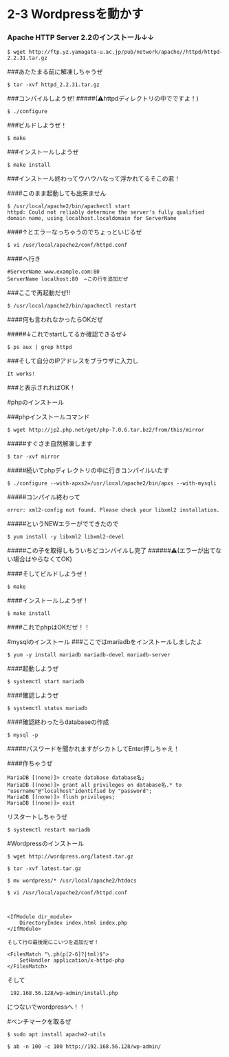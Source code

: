  
# 2-3 Wordpressを動かす
### Apache HTTP Server 2.2のインストール↓↓

    $ wget http://ftp.yz.yamagata-u.ac.jp/pub/network/apache//httpd/httpd-2.2.31.tar.gz

###あたたまる前に解凍しちゃうぜ

    $ tar -xvf httpd_2.2.31.tar.gz

###コンパイルしようぜ!
#####(⚠httpdディレクトリの中でですよ！)

    $ ./configure

###ビルドしようぜ！

    $ make

###インストールしようぜ

    $ make install

###インストール終わってウハウハなって浮かれてるそこの君！

####このまま起動しても出来ません

    $ /usr/local/apache2/bin/apachectl start
    httpd: Could not reliably determine the server's fully qualified domain name, using localhost.localdomain for ServerName

####↑とエラーなっちゃうのでちょっといじるぜ

    $ vi /usr/local/apache2/conf/httpd.conf

####へ行き

    #ServerName www.example.com:80
    ServerName localhost:80  ←この行を追加だぜ

###ここで再起動だぜ!!

    $ /usr/local/apache2/bin/apachectl restart

####何も言われなかったらOKだぜ

#####↓これでstartしてるか確認できるぜ↓

    $ ps aux | grep httpd

###そして自分のIPアドレスをブラウザに入力し

    It works!

###と表示されればOK！

#phpのインストール

###phpインストールコマンド

    $ wget http://jp2.php.net/get/php-7.0.6.tar.bz2/from/this/mirror 

#####すぐさま自然解凍します

    $ tar -xvf mirror 

#####続いてphpディレクトリの中に行きコンパイルいたす

    $ ./configure --with-apxs2=/usr/local/apache2/bin/apxs --with-mysqli  

#####コンパイル終わって

    error: xml2-config not found. Please check your libxml2 installation.

#####というNEWエラーがでてきたので

    $ yum install -y libxml2 libxml2-devel

#####この子を取得しもういちどコンパイルし完了
######⚠(エラーが出てない場合はやらなくてOK)

####そしてビルドしようぜ！

    $ make

####インストールしようぜ！

    $ make install

####これでphpはOKだぜ！！

#mysqlのインストール
###ここではmariadbをインストールしましたよ

    $ yum -y install mariadb mariadb-devel mariadb-server

####起動しようぜ

    $ systemctl start mariadb

####確認しようぜ

    $ systemctl status mariadb

####確認終わったらdatabaseの作成

    $ mysql -p

#####パスワードを聞かれますがシカトしてEnter押しちゃえ！

####作ちゃうぜ

    MariaDB [(none)]> create database database名;
    MariaDB [(none)]> grant all privileges on database名.* to "username"@"localhost"identified by "password";
    MariaDB [(none)]> flush privileges;
    MariaDB [(none)]> exit

リスタートしちゃうぜ

    $ systemctl restart mariadb

#Wordpressのインストール

    $ wget http://wordpress.org/latest.tar.gz

    $ tar -xvf latest.tar.gz

    $ mv wordpress/* /usr/local/apache2/htdocs

    $ vi /usr/local/apache2/conf/httpd.conf
    


    <IfModule dir_module>
        DirectoryIndex index.html index.php
    </IfModule>

    そして行の最後尾にこいつを追加だぜ！

    <FilesMatch "\.ph(p[2-6]?|tml)$">
        SetHandler application/x-httpd-php
    </FilesMatch>

そして

     192.168.56.128/wp-admin/install.php

につないでwordpressへ！！

#ベンチマークを取るぜ

    $ sudo apt install apache2-utils

    $ ab -n 100 -c 100 http://192.168.56.128/wp-admin/